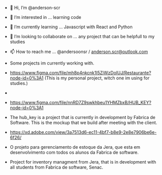- 👋 Hi, I’m @anderson-scr
- 👀 I’m interested in ... learning code
- 🌱 I’m currently learning ... Javascript with React and Python
- 💞️ I’m looking to collaborate on ... any project that can be helpfull to my studies
- 📫 How to reach me ... @andersoonsr / anderson.scr@outlook.com

- Some projects im currently working with.
- https://www.figma.com/file/mh8p4nkcnk1I5ZiWzDolUJ/Restaurante?node-id=0%3A1 (This is my personal project, witch one im using for studies.)
- 
- https://www.figma.com/file/nnRD7Z9swkhbeu1YHMZbxB/HUB_KEY?node-id=0%3A1 
- The hub_key is a project that is currently in development by Fabrica de Software. This is the mockup that we build after meeting with the client.

- https://xd.adobe.com/view/3a7513d6-ec11-4bf7-b8e9-2e8e7906be6e-6f26/
- O projeto para gerenciamento de estoque da Jera, que esta em desenvolvimento com todos os alunos da Fabrica de software.
- Project for inventory managment from Jera, that is in development with all students from Fabrica de software, Senac.


<!---
anderson-scr/anderson-scr is a ✨ special ✨ repository because its `README.md` (this file) appears on your GitHub profile.
You can click the Preview link to take a look at your changes.
--->

